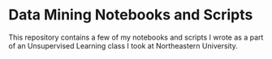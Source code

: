 # Data Mining Notebooks and Scripts

This repository contains a few of my notebooks and scripts I wrote as a part of an Unsupervised Learning class I took at Northeastern University.